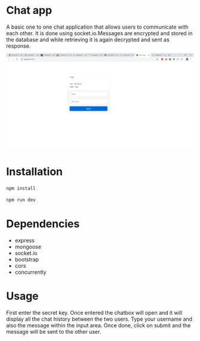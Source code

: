 # Chat app
A basic one to one chat application that allows users to communicate with each other. It is done using socket.io.Messages are encrypted and stored in the database and while retrieving it is again decrypted and sent as response.
![](client/public/basic-chat.jpg)
# Installation
``` bash
npm install
```
``` bash
npm run dev
``` 

# Dependencies
* express
* mongoose
* socket.io
* bootstrap
* cors
* concurrently

# Usage
First enter the secret key. Once entered the chatbox will open and it will display all the chat history between the two users. Type your username and also the message within the input area. Once done, click on submit and the message will be sent to the other user.
